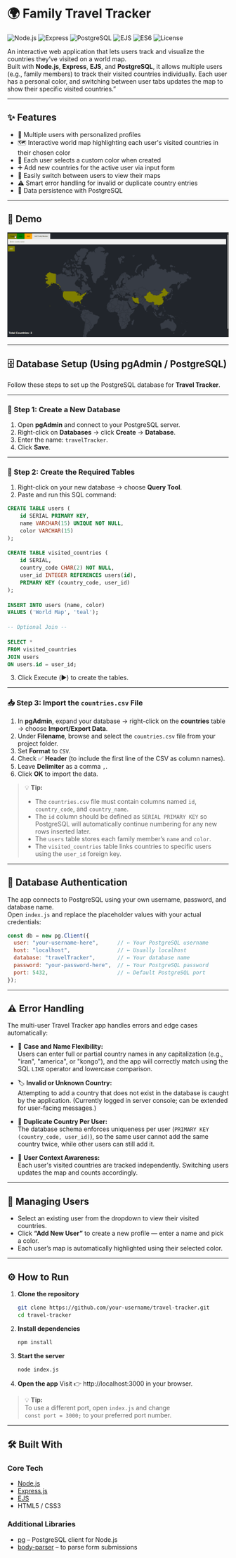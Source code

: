 # 🌍 Family Travel Tracker

![Node.js](https://img.shields.io/badge/Node.js-18-green?logo=node.js)
![Express](https://img.shields.io/badge/Express.js-4.18-black?logo=express)
![PostgreSQL](https://img.shields.io/badge/PostgreSQL-15-blue?logo=postgresql)
![EJS](https://img.shields.io/badge/EJS-3.1-red?logo=ejs)
![ES6](https://img.shields.io/badge/JavaScript-ES6-yellow?logo=javascript)
![License](https://img.shields.io/badge/license-MIT-green)


An interactive web application that lets users track and visualize the countries they’ve visited on a world map.  
Built with **Node.js**, **Express**, **EJS**, and **PostgreSQL**, it allows multiple users (e.g., family members) to track their visited countries individually. Each user has a personal color, and switching between user tabs updates the map to show their specific visited countries.”

---

## ✨ Features

- 👥 Multiple users with personalized profiles  
- 🗺️ Interactive world map highlighting each user's visited countries in their chosen color  
- 🎨 Each user selects a custom color when created  
- ➕ Add new countries for the active user via input form  
- 🔄 Easily switch between users to view their maps  
- ⚠️ Smart error handling for invalid or duplicate country entries  
- 💾 Data persistence with PostgreSQL  



---

## 📸 Demo

![Travel Tracker Screenshot](./familyTravelTracker.gif)  



---

## 🗄️ Database Setup (Using pgAdmin / PostgreSQL)

Follow these steps to set up the PostgreSQL database for **Travel Tracker**.

---

### 🧩 Step 1: Create a New Database
1. Open **pgAdmin** and connect to your PostgreSQL server.  
2. Right-click on **Databases** → click **Create** → **Database**.  
3. Enter the name: `travelTracker`.  
4. Click **Save**.

---

### 🧱 Step 2: Create the Required Tables

1. Right-click on your new database → choose **Query Tool**.  
2. Paste and run this SQL command:

```sql
CREATE TABLE users (
    id SERIAL PRIMARY KEY,
    name VARCHAR(15) UNIQUE NOT NULL,
    color VARCHAR(15)
);

CREATE TABLE visited_countries (
    id SERIAL,
    country_code CHAR(2) NOT NULL,
    user_id INTEGER REFERENCES users(id),
    PRIMARY KEY (country_code, user_id)
);

INSERT INTO users (name, color)
VALUES ('World Map', 'teal');

-- Optional Join --

SELECT *
FROM visited_countries
JOIN users
ON users.id = user_id;
```
3. Click Execute (▶️) to create the tables.

---


### 📥 Step 3: Import the `countries.csv` File

1. In **pgAdmin**, expand your database → right-click on the **countries** table → choose **Import/Export Data**.  
2. Under **Filename**, browse and select the `countries.csv` file from your project folder.  
3. Set **Format** to `CSV`.  
4. Check ✅ **Header** (to include the first line of the CSV as column names).  
5. Leave **Delimiter** as a comma `,`.  
6. Click **OK** to import the data.

> 💡 **Tip:**  
> - The `countries.csv` file must contain columns named `id`, `country_code`, and `country_name`.  
> - The `id` column should be defined as `SERIAL PRIMARY KEY` so PostgreSQL will automatically continue numbering for any new rows inserted later.
> - The `users` table stores each family member’s `name` and `color`.
> - The `visited_countries` table links countries to specific users using the `user_id` foreign key.

---

## 🔑 Database Authentication

The app connects to PostgreSQL using your own username, password, and database name.  
Open `index.js` and replace the placeholder values with your actual credentials:

```js
const db = new pg.Client({
  user: "your-username-here",      // ← Your PostgreSQL username
  host: "localhost",               // ← Usually localhost
  database: "travelTracker",       // ← Your database name
  password: "your-password-here",  // ← Your PostgreSQL password
  port: 5432,                      // ← Default PostgreSQL port
});
```

---
## ⚠️ Error Handling

The multi-user Travel Tracker app handles errors and edge cases automatically:

- 🔡 **Case and Name Flexibility:**  
  Users can enter full or partial country names in any capitalization (e.g., "iran", "america", or "kongo"), and the app will correctly match using the SQL `LIKE` operator and lowercase comparison.

- 🏷️ **Invalid or Unknown Country:**  
  Attempting to add a country that does not exist in the database is caught by the application. (Currently logged in server console; can be extended for user-facing messages.)

- 🔁 **Duplicate Country Per User:**  
  The database schema enforces uniqueness per user (`PRIMARY KEY (country_code, user_id)`), so the same user cannot add the same country twice, while other users can still add it.

- 👥 **User Context Awareness:**  
  Each user's visited countries are tracked independently. Switching users updates the map and counts accordingly.

---
## 👥 Managing Users

- Select an existing user from the dropdown to view their visited countries.  
- Click **“Add New User”** to create a new profile — enter a name and pick a color.  
- Each user’s map is automatically highlighted using their selected color.

---

## ⚙️ How to Run

1. **Clone the repository**
   ```bash
   git clone https://github.com/your-username/travel-tracker.git
   cd travel-tracker
   ```
2. **Install dependencies**
   ```bash
   npm install

   ```
3. **Start the server**
   ```bash
   node index.js
   ```
4. **Open the app**
   Visit 👉 http://localhost:3000
   in your browser.
> 💡 **Tip:**  
> To use a different port, open `index.js` and change  
> `const port = 3000;` to your preferred port number.

---

## 🛠️ Built With

### Core Tech
- [Node.js](https://nodejs.org/)  
- [Express.js](https://expressjs.com/)  
- [EJS](https://ejs.co/)  
- HTML5 / CSS3  

### Additional Libraries
- [pg](https://www.npmjs.com/package/pg) – PostgreSQL client for Node.js  
- [body-parser](https://www.npmjs.com/package/body-parser) – to parse form submissions



